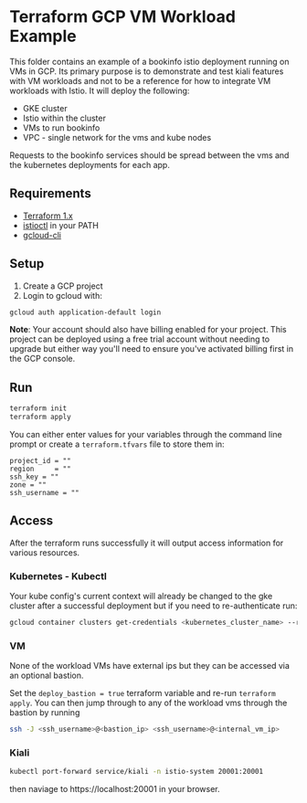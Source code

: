 # Terraform GCP VM Workload Example

This folder contains an example of a bookinfo istio deployment running on VMs in GCP. Its primary purpose is to demonstrate and test kiali features with VM workloads and not to be a reference for how to integrate VM workloads with Istio. It will deploy the following:

- GKE cluster
- Istio within the cluster
- VMs to run bookinfo
- VPC - single network for the vms and kube nodes

Requests to the bookinfo services should be spread between the vms and the kubernetes deployments for each app.

## Requirements

- [Terraform 1.x](https://learn.hashicorp.com/tutorials/terraform/install-cli#install-terraform)
- [istioctl](https://istio.io/latest/docs/setup/getting-started/#download) in your PATH
- [gcloud-cli](https://cloud.google.com/sdk/docs/install)

## Setup

1. Create a GCP project 
2. Login to gcloud with:

```bash
gcloud auth application-default login
```

**Note**: Your account should also have billing enabled for your project. This project can be deployed using a free trial account without needing to upgrade but either way you'll need to ensure you've activated billing first in the GCP console.

## Run

```bash
terraform init
terraform apply
```

You can either enter values for your variables through the command line prompt or create a `terraform.tfvars` file to store them in:

```
project_id = ""
region     = ""
ssh_key = ""
zone = ""
ssh_username = ""
```

## Access

After the terraform runs successfully it will output access information for various resources.

### Kubernetes - Kubectl

Your kube config's current context will already be changed to the gke cluster after a successful deployment but if you need to re-authenticate run:

```bash
gcloud container clusters get-credentials <kubernetes_cluster_name> --region <region>
```

### VM

None of the workload VMs have external ips but they can be accessed via an optional bastion.

Set the `deploy_bastion = true` terraform variable and re-run `terraform apply`. You can then jump through to any of the workload vms through the bastion by running

```bash
ssh -J <ssh_username>@<bastion_ip> <ssh_username>@<internal_vm_ip>
```

### Kiali

```bash
kubectl port-forward service/kiali -n istio-system 20001:20001
```

then naviage to https://localhost:20001 in your browser.
